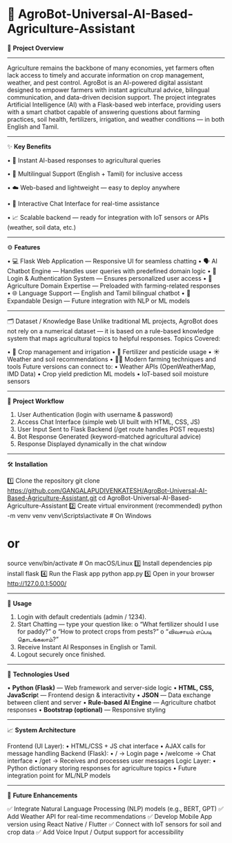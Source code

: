 # 🌾 AgroBot-Universal-AI-Based-Agriculture-Assistant

🔹 **Project Overview**
_______________________________________________________________________________________________________________________________________________________________

Agriculture remains the backbone of many economies, yet farmers often lack access to timely and accurate information on crop management, weather, and pest control.
AgroBot is an AI-powered digital assistant designed to empower farmers with instant agricultural advice, bilingual communication, and data-driven decision support.
The project integrates Artificial Intelligence (AI) with a Flask-based web interface, providing users with a smart chatbot capable of answering questions about farming practices, soil health, fertilizers, irrigation, and weather conditions — in both English and Tamil.
________________________________________________________________________________________________________________________________________________________________

✨ **Key Benefits**

• 🤖 Instant AI-based responses to agricultural queries

• 🌱 Multilingual Support (English + Tamil) for inclusive access

• ☁️ Web-based and lightweight — easy to deploy anywhere

• 💬 Interactive Chat Interface for real-time assistance

• 📈 Scalable backend — ready for integration with IoT sensors or APIs (weather, soil data, etc.)
________________________________________________________________________________________________________________________________________________________________

⚙️ **Features**

• 💻 Flask Web Application — Responsive UI for seamless chatting
• 🗣️ AI Chatbot Engine — Handles user queries with predefined domain logic
• 🔐 Login & Authentication System — Ensures personalized user access
• 🌾 Agriculture Domain Expertise — Preloaded with farming-related responses
• 🌐 Language Support — English and Tamil bilingual chatbot
• 🧠 Expandable Design — Future integration with NLP or ML models
_______________________________________________________________________________________________________________________________________________________________

🗂️ Dataset / Knowledge Base
Unlike traditional ML projects, AgroBot does not rely on a numerical dataset — it is based on a rule-based knowledge system that maps agricultural topics to helpful responses.
Topics Covered:

•	🌾 Crop management and irrigation
•	🌱 Fertilizer and pesticide usage
•	☀️ Weather and soil recommendations
•	🧑‍🌾 Modern farming techniques and tools
Future versions can connect to:
• Weather APIs (OpenWeatherMap, IMD Data)
• Crop yield prediction ML models
• IoT-based soil moisture sensors
________________________________________________________________________________________________________________________________________________________________

🧩 **Project Workflow**

1.	User Authentication (login with username & password)
2.	Access Chat Interface (simple web UI built with HTML, CSS, JS)
3.	User Input Sent to Flask Backend (/get route handles POST requests)
4.	Bot Response Generated (keyword-matched agricultural advice)
5.	Response Displayed dynamically in the chat window
________________________________________________________________________________________________________________________________________________________________

🛠 **Installation**

1️⃣ Clone the repository
git clone https://github.com/GANGALAPUDIVENKATESH/AgroBot-Universal-AI-Based-Agriculture-Assistant.git
cd AgroBot-Universal-AI-Based-Agriculture-Assistant
2️⃣ Create virtual environment (recommended)
python -m venv venv
venv\Scripts\activate    # On Windows
# or
source venv/bin/activate  # On macOS/Linux
3️⃣ Install dependencies
pip install flask
4️⃣ Run the Flask app
python app.py
5️⃣ Open in your browser
http://127.0.0.1:5000/
________________________________________________________________________________________________________________________________________________________________

💬 **Usage**

1.	Login with default credentials (admin / 1234).
2.	Start Chatting — type your question like:
o	“What fertilizer should I use for paddy?”
o	“How to protect crops from pests?”
o	“விவசாயம் எப்படி தொடங்கலாம்?”
3.	Receive Instant AI Responses in English or Tamil.
4.	Logout securely once finished.
________________________________________________________________________________________________________________________________________________________________
🚀 **Technologies Used**

• **Python (Flask)** — Web framework and server-side logic
• **HTML, CSS, JavaScrip**t — Frontend design & interactivity
• **JSON** — Data exchange between client and server
• **Rule-based AI Engine** — Agriculture chatbot responses
• **Bootstrap (optional)** — Responsive styling
__________________________________________________________________________________________________________________________________________________________________

📈 **System Architecture**

Frontend (UI Layer):
•	HTML/CSS + JS chat interface
•	AJAX calls for message handling
Backend (Flask):
•	/ → Login page
•	/welcome → Chat interface
•	/get → Receives and processes user messages
Logic Layer:
•	Python dictionary storing responses for agriculture topics
•	Future integration point for ML/NLP models
________________________________________________________________________________________________________________________________________________________________

🧠 **Future Enhancements**

✅ Integrate Natural Language Processing (NLP) models (e.g., BERT, GPT)
✅ Add Weather API for real-time recommendations
✅ Develop Mobile App version using React Native / Flutter
✅ Connect with IoT sensors for soil and crop data
✅ Add Voice Input / Output support for accessibility
